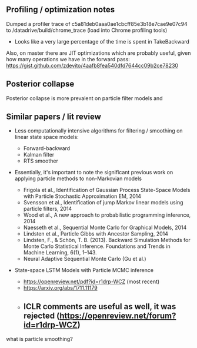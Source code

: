 ## Profiling / optimization notes
Dumped a profiler trace of c5a81deb0aaa0ae1cbcff85e3b18e7cae9e07c94 to /datadrive/build/chrome_trace (load into Chrome profiling tools)
  - Looks like a very large percentage of the time is spent in TakeBackward

Also, on master there are JIT optimizations which are probably useful, given how many operations we have in the forward pass: https://gist.github.com/zdevito/4aafb8fea540dfd7644cc09b2ce78230

## Posterior collapse
Posterior collapse is more prevalent on particle filter models and 


## Similar papers / lit review
- Less computationally intensive algorithms for filtering / smoothing on linear state space models:
  - Forward-backward
  - Kalman filter
  - RTS smoother

- Essentially, it's important to note the significant previous work on applying particle methods to non-Markovian models
  - Frigola et al., Identification of Gaussian Process State-Space Models with Particle Stochastic Approximation EM, 2014
  - Svensson et al., Identification of jump Markov linear models using particle filters, 2014
  - Wood et al., A new approach to probabilistic programming inference, 2014
  - Naesseth et al., Sequential Monte Carlo for Graphical Models, 2014
  - Lindsten et al., Particle Gibbs with Ancestor Sampling, 2014
  - Lindsten, F., & Schön, T. B. (2013). Backward Simulation Methods for Monte Carlo Statistical Inference. Foundations and Trends in Machine Learning, 6(1), 1–143.
  - Neural Adaptive Sequential Monte Carlo (Gu et al.)

- State-space LSTM Models with Particle MCMC inference
    - https://openreview.net/pdf?id=r1drp-WCZ (most recent)
    - https://arxiv.org/abs/1711.11179
    - ICLR comments are useful as well, it was rejected (https://openreview.net/forum?id=r1drp-WCZ)
        -  

what is particle smoothing?
